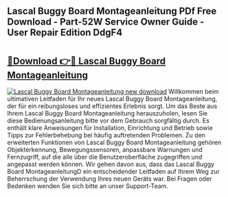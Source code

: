 ## Lascal Buggy Board Montageanleitung PDf Free Download - Part-52W Service Owner Guide - User Repair Edition DdgF4

# <h2><a href="http://df8hd6i.blite.top/?on=Lascal+Buggy+Board+Montageanleitung">🔗Download 👉🔴 Lascal Buggy Board Montageanleitung</a></h2>

[![Lascal Buggy Board Montageanleitung new download](https://i.imgur.com/lujVjoI.png)](http://df8hd6i.blite.top/?on=Lascal+Buggy+Board+Montageanleitung)
Willkommen beim ultimativen Leitfaden für Ihr neues Lascal Buggy Board Montageanleitung, der für ein reibungsloses und effizientes Erlebnis sorgt. Um das Beste aus Ihrem Lascal Buggy Board Montageanleitung herauszuholen, lesen Sie diese Bedienungsanleitung bitte vor dem Gebrauch sorgfältig durch. Es enthält klare Anweisungen für Installation, Einrichtung und Betrieb sowie Tipps zur Fehlerbehebung bei häufig auftretenden Problemen. Zu den erweiterten Funktionen von Lascal Buggy Board Montageanleitung gehören Objekterkennung, Bewegungssensoren, anpassbare Warnungen und Fernzugriff, auf die alle über die Benutzeroberfläche zugegriffen und angepasst werden können. Wir gehen davon aus, dass das Lascal Buggy Board MontageanleitungD ein entscheidender Leitfaden auf Ihrem Weg zur Beherrschung der Verwendung Ihres neuen Geräts war. Bei Fragen oder Bedenken wenden Sie sich bitte an unser Support-Team.
